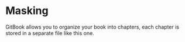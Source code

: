 # Masking

GitBook allows you to organize your book into chapters, each chapter is stored in a separate file like this one.
